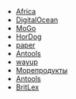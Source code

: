 <!DOCTYPE html>
<html lang="Ru">
<head>
    <meta charset="UTF-8">
    <meta http-equiv="X-UA-Compatible" content="IE=edge">
    <meta name="viewport" content="width=device-width, initial-scale=1.0">
    <link rel="stylesheet" href="main.css">
</head>
<body>
    <ul class="list-sites">
        <li class="sites-item">
            <a href="africa/index.html" class="sites-link">Africa</a>
        </li>
        <li class="sites-item">
            <a href="digitalOcean/index.html" class="sites-link">DigitalOcean</a>
        </li>
        <li class="sites-item">
            <a href="MoGo/index.html" class="sites-link">MoGo</a>
        </li>
        <li class="sites-item">
            <a href="HorDog/index.html" class="sites-link">HorDog</a>
        </li>
        <li class="sites-item">
            <a href="paper/index.html" class="sites-link">paper</a>
        </li>
        <li class="sites-item">
            <a href="swell/index.html" class="sites-link">Antools</a>
        </li>
        <li class="sites-item">
            <a href="wayup/wayup/index.html" class="sites-link">wayup</a>
        </li>
        <li class="sites-item">
            <a href="Морепродукты из Норвегии/index.html" class="sites-link">Морепродукты</a>
        </li>
        <li class="sites-item">
            <a href="swell/index.html" class="sites-link">Antools</a>
        </li>
        <li class="sites-item">
            <a href="BritLex/index.html" class="sites-link">BritLex</a>
        </li>
    </ul>
</body>
</html>
